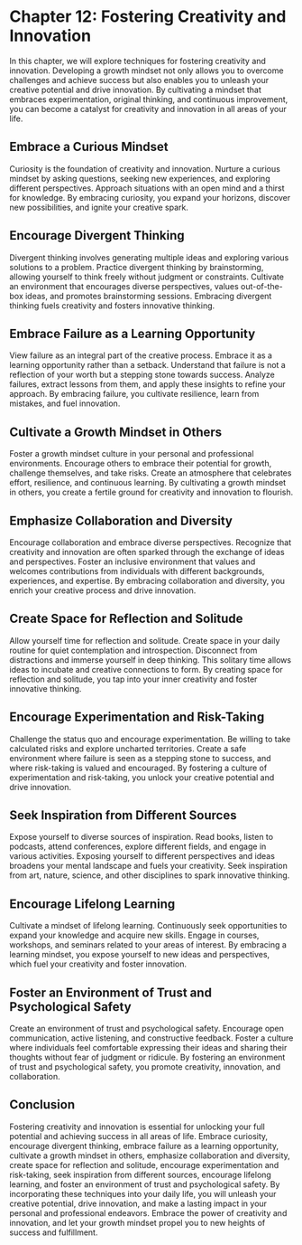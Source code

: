 Chapter 12: Fostering Creativity and Innovation
===============================================

In this chapter, we will explore techniques for fostering creativity and innovation. Developing a growth mindset not only allows you to overcome challenges and achieve success but also enables you to unleash your creative potential and drive innovation. By cultivating a mindset that embraces experimentation, original thinking, and continuous improvement, you can become a catalyst for creativity and innovation in all areas of your life.

Embrace a Curious Mindset
-------------------------

Curiosity is the foundation of creativity and innovation. Nurture a curious mindset by asking questions, seeking new experiences, and exploring different perspectives. Approach situations with an open mind and a thirst for knowledge. By embracing curiosity, you expand your horizons, discover new possibilities, and ignite your creative spark.

Encourage Divergent Thinking
----------------------------

Divergent thinking involves generating multiple ideas and exploring various solutions to a problem. Practice divergent thinking by brainstorming, allowing yourself to think freely without judgment or constraints. Cultivate an environment that encourages diverse perspectives, values out-of-the-box ideas, and promotes brainstorming sessions. Embracing divergent thinking fuels creativity and fosters innovative thinking.

Embrace Failure as a Learning Opportunity
-----------------------------------------

View failure as an integral part of the creative process. Embrace it as a learning opportunity rather than a setback. Understand that failure is not a reflection of your worth but a stepping stone towards success. Analyze failures, extract lessons from them, and apply these insights to refine your approach. By embracing failure, you cultivate resilience, learn from mistakes, and fuel innovation.

Cultivate a Growth Mindset in Others
------------------------------------

Foster a growth mindset culture in your personal and professional environments. Encourage others to embrace their potential for growth, challenge themselves, and take risks. Create an atmosphere that celebrates effort, resilience, and continuous learning. By cultivating a growth mindset in others, you create a fertile ground for creativity and innovation to flourish.

Emphasize Collaboration and Diversity
-------------------------------------

Encourage collaboration and embrace diverse perspectives. Recognize that creativity and innovation are often sparked through the exchange of ideas and perspectives. Foster an inclusive environment that values and welcomes contributions from individuals with different backgrounds, experiences, and expertise. By embracing collaboration and diversity, you enrich your creative process and drive innovation.

Create Space for Reflection and Solitude
----------------------------------------

Allow yourself time for reflection and solitude. Create space in your daily routine for quiet contemplation and introspection. Disconnect from distractions and immerse yourself in deep thinking. This solitary time allows ideas to incubate and creative connections to form. By creating space for reflection and solitude, you tap into your inner creativity and foster innovative thinking.

Encourage Experimentation and Risk-Taking
-----------------------------------------

Challenge the status quo and encourage experimentation. Be willing to take calculated risks and explore uncharted territories. Create a safe environment where failure is seen as a stepping stone to success, and where risk-taking is valued and encouraged. By fostering a culture of experimentation and risk-taking, you unlock your creative potential and drive innovation.

Seek Inspiration from Different Sources
---------------------------------------

Expose yourself to diverse sources of inspiration. Read books, listen to podcasts, attend conferences, explore different fields, and engage in various activities. Exposing yourself to different perspectives and ideas broadens your mental landscape and fuels your creativity. Seek inspiration from art, nature, science, and other disciplines to spark innovative thinking.

Encourage Lifelong Learning
---------------------------

Cultivate a mindset of lifelong learning. Continuously seek opportunities to expand your knowledge and acquire new skills. Engage in courses, workshops, and seminars related to your areas of interest. By embracing a learning mindset, you expose yourself to new ideas and perspectives, which fuel your creativity and foster innovation.

Foster an Environment of Trust and Psychological Safety
-------------------------------------------------------

Create an environment of trust and psychological safety. Encourage open communication, active listening, and constructive feedback. Foster a culture where individuals feel comfortable expressing their ideas and sharing their thoughts without fear of judgment or ridicule. By fostering an environment of trust and psychological safety, you promote creativity, innovation, and collaboration.

Conclusion
----------

Fostering creativity and innovation is essential for unlocking your full potential and achieving success in all areas of life. Embrace curiosity, encourage divergent thinking, embrace failure as a learning opportunity, cultivate a growth mindset in others, emphasize collaboration and diversity, create space for reflection and solitude, encourage experimentation and risk-taking, seek inspiration from different sources, encourage lifelong learning, and foster an environment of trust and psychological safety. By incorporating these techniques into your daily life, you will unleash your creative potential, drive innovation, and make a lasting impact in your personal and professional endeavors. Embrace the power of creativity and innovation, and let your growth mindset propel you to new heights of success and fulfillment.
